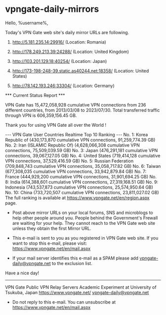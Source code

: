 # vpngate-daily-mirrors

Hello, %username%,

Today's VPN Gate web site's daily mirror URLs are following.

1. http://5.181.235.14:29916/
   (Location: Romania)

2. http://178.249.213.39:24288/
   (Location: United Kingdom)

3. http://103.201.129.18:40254/
   (Location: Japan)

4. http://173-198-248-39.static.as40244.net:18358/
   (Location: United States)

5. http://78.142.193.246:33304/
   (Location: Germany)


*** Current Status Report ***

VPN Gate has 15,472,058,928 cumulative VPN connections from 236 different countries, from 2013/03/08 to 2023/07/30.
Total transferred traffic through VPN is 606,359,156.45 GB.

Thank you for using VPN Gate all over the World !


--- VPN Gate User Countries Realtime Top 10 Ranking ---
No. 1: Korea Republic of (430,173,870 cumulative VPN connections, 91,259,774.39 GB)
No. 2: Iran (ISLAMIC Republic Of) (4,628,066,308 cumulative VPN connections, 75,509,039.59 GB)
No. 3: Japan (476,291,181 cumulative VPN connections, 39,067,127.05 GB)
No. 4: United States (719,414,128 cumulative VPN connections, 37,529,416.59 GB)
No. 5: Russian Federation (709,848,743 cumulative VPN connections, 35,058,717.82 GB)
No. 6: Taiwan (677,308,035 cumulative VPN connections, 33,942,879.84 GB)
No. 7: France (444,929,200 cumulative VPN connections, 31,901,694.25 GB)
No. 8: India (614,388,601 cumulative VPN connections, 27,319,168.51 GB)
No. 9: Indonesia (743,537,873 cumulative VPN connections, 25,574,950.64 GB)
No. 10: China (733,720,507 cumulative VPN connections, 23,811,027.02 GB)
The full ranking is available at https://www.vpngate.net/en/region.aspx page.


* Post above mirror URLs on your local forums, SNS and microblogs
  to help other people around you.
  People behind the Government's Frewall are waiting for your help.
  They cannot reach to the VPN Gate web site
  unless they obtain the first Mirror URL.

* This e-mail is sent to you as you registered in VPN Gate web site.
  If you want to stop this e-mail, please visit:
  https://www.vpngate.net/en/mail.aspx

* If your mail server identifies this e-mail as a SPAM
  please add vpngate-daily@vpngate.net to the exclusion list.

Have a nice day!

------------------------------------------------------
VPN Gate Public VPN Relay Servers
Academic Experiment at University of Tsukuba, Japan
https://www.vpngate.net/
vpngate-daily@vpngate.net
* Do not reply to this e-mail.
  You can unsubscribe at https://www.vpngate.net/en/mail.aspx


